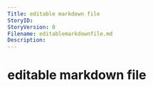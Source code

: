 ```yaml
---
Title: editable markdown file
StoryID: 
StoryVersion: 0
Filename: editablemarkdownfile.md
Description: 
---
```


# editable markdown file
